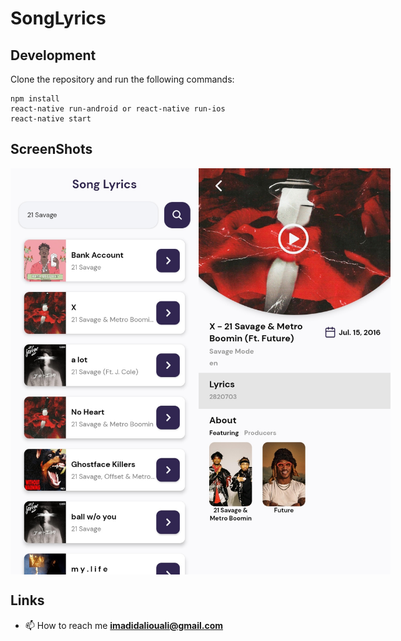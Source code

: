 # SongLyrics

## Development
Clone the repository and run the following commands:
```
npm install
react-native run-android or react-native run-ios
react-native start
```

## ScreenShots
<div style="display: flex;justify-content: space-between">
     <img src="./assets/screenshot/one.jpg" height="650">
     <img src="./assets/screenshot/two.jpg" height="650">
</div>

## Links
- 📫 How to reach me **imadidaliouali@gmail.com**